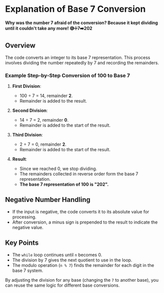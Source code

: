 # Explanation of Base 7 Conversion

**Why was the number 7 afraid of the conversion? Because it kept dividing until it couldn't take any more! 😅➗7➡️202**

## Overview

The code converts an integer to its base 7 representation. This process involves dividing the number repeatedly by 7 and recording the remainders.

### Example Step-by-Step Conversion of 100 to Base 7

1. **First Division**:

   - 100 ÷ 7 = 14, remainder **2**.
   - Remainder is added to the result.

2. **Second Division**:

   - 14 ÷ 7 = 2, remainder **0**.
   - Remainder is added to the start of the result.

3. **Third Division**:

   - 2 ÷ 7 = 0, remainder **2**.
   - Remainder is added to the start of the result.

4. **Result**:
   - Since we reached 0, we stop dividing.
   - The remainders collected in reverse order form the base 7 representation.
   - **The base 7 representation of 100 is "202".**

## Negative Number Handling

- If the input is negative, the code converts it to its absolute value for processing.
- After conversion, a minus sign is prepended to the result to indicate the negative value.

## Key Points

- The `while` loop continues until `n` becomes 0.
- The division by 7 gives the next quotient to use in the loop.
- The modulo operation (`n % 7`) finds the remainder for each digit in the base 7 system.

By adjusting the division for any base (changing the `7` to another base), you can reuse the same logic for different base conversions.
